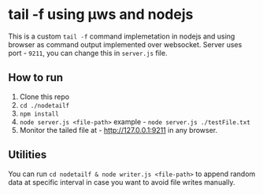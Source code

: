 # tail -f using µws and nodejs
This is a custom `tail -f` command implemetation in nodejs and using browser as command output implemented over websocket. Server uses port - `9211`, you can change this in `server.js` file.

## How to run

1. Clone this repo
2. `cd ./nodetailf`
3. `npm install`
4. `node server.js <file-path>` example - `node server.js ./testFile.txt`
5. Monitor the tailed file at - http://127.0.0.1:9211 in any browser.

## Utilities
You can run `cd nodetailf & node writer.js <file-path>` to append random data at specific interval in case you want to avoid file writes manually.
